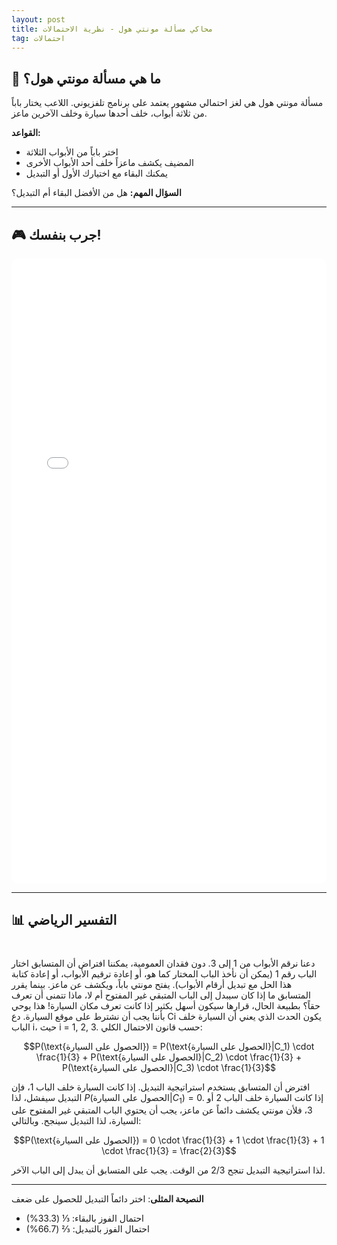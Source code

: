 ```yaml
---
layout: post
title: محاكي مسألة مونتي هول - نظرية الاحتمالات
tag: احتمالات
---
```


## 🎰 ما هي مسألة مونتي هول؟

مسألة مونتي هول هي لغز احتمالي مشهور يعتمد على برنامج تلفزيوني. اللاعب يختار باباً من ثلاثة أبواب، خلف أحدها سيارة وخلف الآخرين ماعز.

**القواعد:**
- اختر باباً من الأبواب الثلاثة
- المضيف يكشف ماعزاً خلف أحد الأبواب الأخرى
- يمكنك البقاء مع اختيارك الأول أو التبديل

**السؤال المهم:** هل من الأفضل البقاء أم التبديل؟

---

## 🎮 جرب بنفسك!

<iframe src="/assets/monty-hall-simulator.html" width="100%" height="1000" frameborder="0" style="border-radius: 10px;"></iframe>

---


## 📊 التفسير الرياضي

#

دعنا نرقم الأبواب من 1 إلى 3. دون فقدان العمومية، يمكننا افتراض أن المتسابق اختار الباب رقم 1 (يمكن أن نأخذ الباب المختار كما هو، أو إعادة ترقيم الأبواب، أو إعادة كتابة هذا الحل مع تبديل أرقام الأبواب). يفتح مونتي باباً، ويكشف عن ماعز. بينما يقرر المتسابق ما إذا كان سيبدل إلى الباب المتبقي غير المفتوح أم لا، ماذا تتمنى أن تعرف حقاً؟ بطبيعة الحال، قرارها سيكون أسهل بكثير إذا كانت تعرف مكان السيارة! هذا يوحي بأننا يجب أن نشترط على موقع السيارة. دع Ci يكون الحدث الذي يعني أن السيارة خلف الباب i، حيث i = 1, 2, 3. حسب قانون الاحتمال الكلي:

$$P(\text{الحصول على السيارة}) = P(\text{الحصول على السيارة}|C_1) \cdot \frac{1}{3} + P(\text{الحصول على السيارة}|C_2) \cdot \frac{1}{3} + P(\text{الحصول على السيارة}|C_3) \cdot \frac{1}{3}$$

افترض أن المتسابق يستخدم استراتيجية التبديل. إذا كانت السيارة خلف الباب 1، فإن التبديل سيفشل، لذا $P(\text{الحصول على السيارة}|C_1) = 0$. إذا كانت السيارة خلف الباب 2 أو 3، فلأن مونتي يكشف دائماً عن ماعز، يجب أن يحتوي الباب المتبقي غير المفتوح على السيارة، لذا التبديل سينجح. وبالتالي:

$$P(\text{الحصول على السيارة}) = 0 \cdot \frac{1}{3} + 1 \cdot \frac{1}{3} + 1 \cdot \frac{1}{3} = \frac{2}{3}$$

لذا استراتيجية التبديل تنجح 2/3 من الوقت. يجب على المتسابق أن يبدل إلى الباب الآخر.

---


**النصيحة المثلى**: اختر دائماً التبديل للحصول على ضعف 

- احتمال الفوز بالبقاء: ⅓ (33.3%)
- احتمال الفوز بالتبديل: ⅔ (66.7%)
